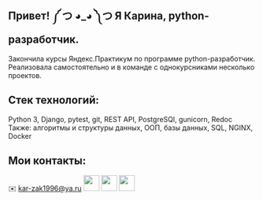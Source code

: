 ## Привет! ༼ つ ◕_◕ ༽つ Я Карина, python-разработчик.
Закончила курсы Яндекс.Практикум по программе python-разработчик. Реализовала самостоятельно и в команде с однокурсниками несколько проектов.

## Стек технологий: 
Python 3, Django, pytest, git, REST API, PostgreSQl, gunicorn, Redoc
Также: алгоритмы и структуры данных, ООП, базы данных, SQL, NGINX, Docker

## Мои контакты:
:envelope: kar-zak1996@ya.ru
[<img height="32" width="32" src="https://simpleicons.org/icons/telegram.svg" />](https://t.me/solar_ka)
[<img height="32" width="32" src="https://simpleicons.org/icons/linkedin.svg" />](https://www.linkedin.com/in/solar-ka/)
[<img height="32" width="32" src="https://upload.wikimedia.org/wikipedia/commons/7/79/HeadHunter_logo.png" />](https://hh.ru/resume/1c098656ff0b3d9d1a0039ed1f46436d37637a)
